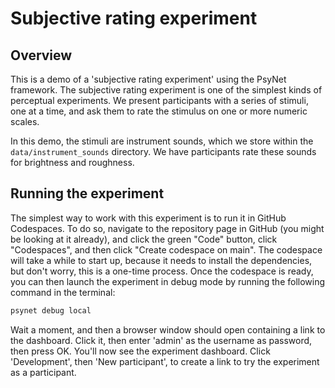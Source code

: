 # Subjective rating experiment

## Overview

This is a demo of a 'subjective rating experiment' using the PsyNet framework.
The subjective rating experiment is one of the simplest kinds of perceptual experiments.
We present participants with a series of stimuli, one at a time, and ask them to rate the stimulus on one or more numeric scales.

In this demo, the stimuli are instrument sounds, which we store within the `data/instrument_sounds` directory. We have participants rate these sounds for 
brightness and roughness.

## Running the experiment

The simplest way to work with this experiment is to run it in GitHub Codespaces.
To do so, navigate to the repository page in GitHub (you might be looking at it already),
and click the green "Code" button, click "Codespaces", and then click "Create codespace on main". The codespace will take a while to start up, because it needs to install the 
dependencies, but don't worry, this is a one-time process. Once the codespace is ready, you 
can then launch the experiment in debug mode by running the following command in the terminal:

```bash
psynet debug local
```

Wait a moment, and then a browser window should open containing a link to the dashboard.
Click it, then enter 'admin' as the username as password, then press OK.
You'll now see the experiment dashboard.
Click 'Development', then 'New participant', to create a link to try the experiment 
as a participant.


